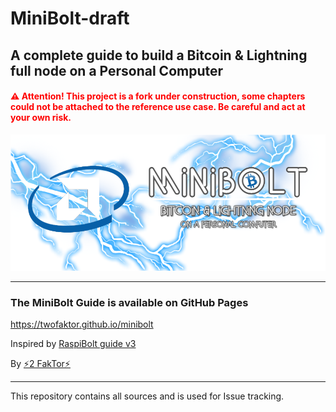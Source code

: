# MiniBolt-draft

## A complete guide to build a Bitcoin & Lightning full node on a Personal Computer

#### <span style="color:red">⚠️ Attention! This project is a fork under construction, some chapters could not be attached to the reference use case. Be careful and act at your own risk.</span>

![MiniBolt Logo](images/minibolt-home-screen.png)

---

### The MiniBolt Guide is available on GitHub Pages

https://twofaktor.github.io/minibolt

Inspired by [RaspiBolt guide v3](https://github.com/raspibolt/raspibolt)

By [⚡2 FakTor⚡](https://twitter.com/twofaktor)

---

This repository contains all sources and is used for Issue tracking.
